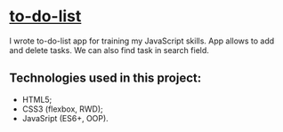 # [to-do-list](https://github.com/rafallabisz/to-do-list/blob/master/README.md)
I wrote to-do-list app for training my JavaScript skills.
App allows to add and delete tasks. We can also find task in search field.

## Technologies used in this project:
- HTML5;
- CSS3 (flexbox, RWD);
- JavaSript (ES6+, OOP).

